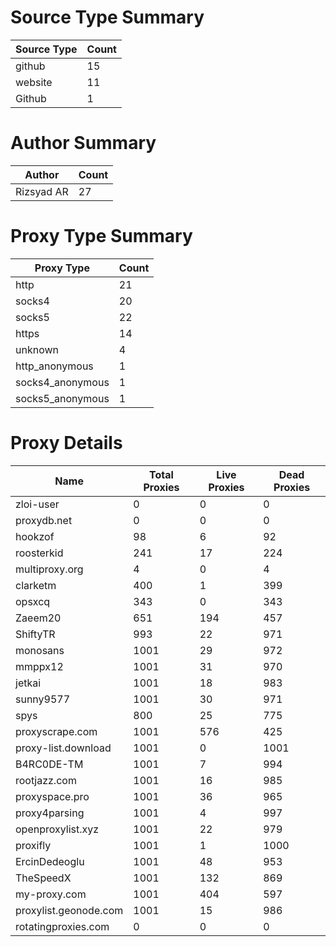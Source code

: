 # Source Type Summary

| Source Type | Count |
|-------------|-------|
| github | 15 |
| website | 11 |
| Github | 1 |


# Author Summary

| Author | Count |
|--------|-------|
| Rizsyad AR | 27 |


# Proxy Type Summary

| Proxy Type | Count |
|------------|-------|
| http | 21 |
| socks4 | 20 |
| socks5 | 22 |
| https | 14 |
| unknown | 4 |
| http_anonymous | 1 |
| socks4_anonymous | 1 |
| socks5_anonymous | 1 |


# Proxy Details

| Name | Total Proxies | Live Proxies | Dead Proxies |
|------|---------------|--------------|---------------|
| zloi-user | 0 | 0 | 0 |
| proxydb.net | 0 | 0 | 0 |
| hookzof | 98 | 6 | 92 |
| roosterkid | 241 | 17 | 224 |
| multiproxy.org | 4 | 0 | 4 |
| clarketm | 400 | 1 | 399 |
| opsxcq | 343 | 0 | 343 |
| Zaeem20 | 651 | 194 | 457 |
| ShiftyTR | 993 | 22 | 971 |
| monosans | 1001 | 29 | 972 |
| mmppx12 | 1001 | 31 | 970 |
| jetkai | 1001 | 18 | 983 |
| sunny9577 | 1001 | 30 | 971 |
| spys | 800 | 25 | 775 |
| proxyscrape.com | 1001 | 576 | 425 |
| proxy-list.download | 1001 | 0 | 1001 |
| B4RC0DE-TM | 1001 | 7 | 994 |
| rootjazz.com | 1001 | 16 | 985 |
| proxyspace.pro | 1001 | 36 | 965 |
| proxy4parsing | 1001 | 4 | 997 |
| openproxylist.xyz | 1001 | 22 | 979 |
| proxifly | 1001 | 1 | 1000 |
| ErcinDedeoglu | 1001 | 48 | 953 |
| TheSpeedX | 1001 | 132 | 869 |
| my-proxy.com | 1001 | 404 | 597 |
| proxylist.geonode.com | 1001 | 15 | 986 |
| rotatingproxies.com | 0 | 0 | 0 |
